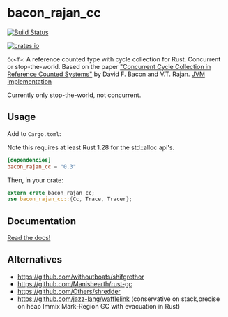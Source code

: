 # bacon_rajan_cc

[![Build Status](https://travis-ci.org/fitzgen/bacon-rajan-cc.png?branch=master)](https://travis-ci.org/fitzgen/bacon-rajan-cc)

[![crates.io](http://meritbadge.herokuapp.com/bacon_rajan_cc)](https://crates.io/crates/bacon_rajan_cc)

`Cc<T>`: A reference counted type with cycle collection for Rust. Concurrent or
stop-the-world. Based on the paper
["Concurrent Cycle Collection in Reference Counted Systems"][paper] by David
F. Bacon and V.T. Rajan. [JVM implementation](https://github.com/JikesRVM/JikesRVM/blob/8f6ac1854a73059595587b63fb4e8a3553bc7ff1/rvm/src/vm/memoryManagers/concurrent/VM_Allocator.java)

Currently only stop-the-world, not concurrent.

## Usage

Add to `Cargo.toml`:

Note this requires at least Rust 1.28 for the std::alloc api's.

```toml
[dependencies]
bacon_rajan_cc = "0.3"
```

Then, in your crate:

```rust
extern crate bacon_rajan_cc;
use bacon_rajan_cc::{Cc, Trace, Tracer};
```

## Documentation

[Read the docs!][docs]

[paper]: http://researcher.watson.ibm.com/researcher/files/us-bacon/Bacon01Concurrent.pdf
[docs]: https://docs.rs/bacon_rajan_cc/

## Alternatives
- https://github.com/withoutboats/shifgrethor
- https://github.com/Manishearth/rust-gc
- https://github.com/Others/shredder
- https://github.com/jazz-lang/wafflelink (conservative on stack,precise on heap Immix Mark-Region GC with evacuation in Rust)
